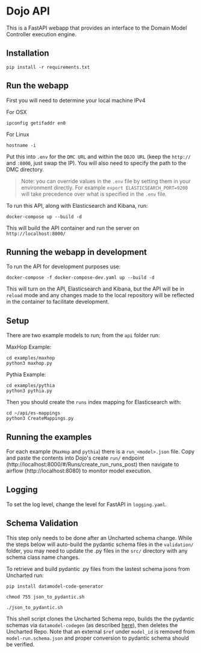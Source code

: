 # Dojo API

This is a FastAPI webapp that provides an interface to the Domain Model Controller execution engine.

## Installation

`pip install -r requirements.txt`

## Run the webapp

First you will need to determine your local machine IPv4

For OSX
```
ipconfig getifaddr en0
```
For Linux
```
hostname -i
```

Put this into `.env` for the `DMC URL` and within the `DOJO URL` (keep the `http://` and `:8000`, just swap the IP). You will also need to specify the path to the DMC directory.

> Note: you can override values in the `.env` file by setting them in your environment directly. For example `export ELASTICSEARCH_PORT=9200` will take precedence over what is specified in the `.env` file.

To run this API, along with Elasticsearch and Kibana, run:

```
docker-compose up --build -d

```

This will build the API container and run the server on `http://localhost:8000/`

## Running the webapp in development

To run the API for development purposes use:

```
docker-compose -f docker-compose-dev.yaml up --build -d
```

This will turn on the API, Elasticsearch and Kibana, but the API will be in `reload` mode and any changes made to the local repository will be reflected in the container to facilitate development.

## Setup

There are two example models to run; from the `api` folder run:

MaxHop Example:

```
cd examples/maxhop
python3 maxhop.py
```

Pythia Example:

```
cd examples/pythia
python3 pythia.py
```


Then you should create the `runs` index mapping for Elasticsearch with:

```
cd ~/api/es-mappings
python3 CreateMappings.py
```

## Running the examples

For each example (`MaxHop` and `pythia`) there is a `run_<model>.json` file. Copy and paste the contents into Dojo's create `run/` endpoint (http://localhost:8000/#/Runs/create_run_runs_post) then navigate to airflow (http://localhost:8080) to monitor model execution.

## Logging

To set the log level, change the level for FastAPI in `logging.yaml`. 

## Schema Validation

This step only needs to be done after an Uncharted schema change. While the steps below will auto-build the pydantic schema files in the `validation/` folder, you may need to update the .py files in the `src/` directory with any schema class name changes.

To retrieve and build pydantic .py files from the lastest schema jsons from Uncharted run:

```
pip install datamodel-code-generator
```

```
chmod 755 json_to_pydantic.sh
```

```
./json_to_pydantic.sh
``` 

This shell script clones the Uncharted Schema repo, builds the the pydantic schemas via `datamodel-codegen` (as described [here](https://pydantic-docs.helpmanual.io/datamodel_code_generator/)), then deletes the Uncharted Repo.  Note that an external `$ref` under `model_id` is removed from `model-run.schema.json` and proper conversion to pydantic schema should be verified.